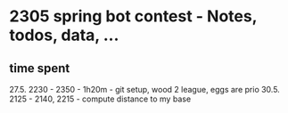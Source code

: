 # 2305 spring bot contest - Notes, todos, data, ...

## time spent
27.5. 2230 - 2350 - 1h20m - git setup, wood 2 league, eggs are prio
30.5. 2125 - 2140, 2215 - compute distance to my base